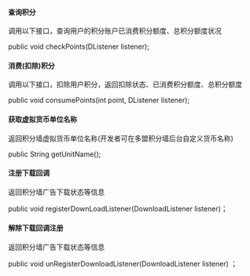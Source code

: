 #### 查询积分

调用以下接口，查询用户的积分账户已消费积分额度、总积分额度状况

public void checkPoints\(DListener listener\);

#### 消费\(扣除\)积分

调用以下接口，扣除用户积分，返回扣除状态、已消费积分额度、总积分额度

public void consumePoints\(int point, DListener listener\);

#### 获取虚拟货币单位名称

返回积分墙虚拟货币单位名称\(开发者可在多盟积分墙后台自定义货币名称\)

public String getUnitName\(\);

#### 注册下载回调

返回积分墙广告下载状态等信息

public void registerDownLoadListener\(DownloadListener listener\)；

#### 解除下载回调注册

返回积分墙广告下载状态等信息

public void unRegisterDownloadListener\(DownloadListener listener\) ；


